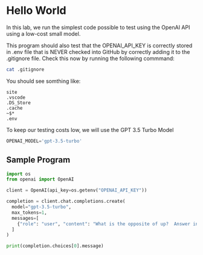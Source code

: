 # Hello World

In this lab, we run the simplest code possible to test using
the OpenAI API using a low-cost small model.

This program should also test that the OPENAI_API_KEY is
correctly stored in .env file that is NEVER checked into GitHub
by correctly adding it to the .gitignore file.  Check this
now by running the following commmand:

```sh
cat .gitignore
```

You should see somthing like:

```
site
.vscode
.DS_Store
.cache
~$*
.env
```

To keep our testing costs low, we will use the GPT 3.5 Turbo Model

```py
OPENAI_MODEL='gpt-3.5-turbo'
```

## Sample Program

```py
import os
from openai import OpenAI

client = OpenAI(api_key=os.getenv("OPENAI_API_KEY"))

completion = client.chat.completions.create(
  model="gpt-3.5-turbo",
  max_tokens=1,
  messages=[
    {"role": "user", "content": "What is the opposite of up?  Answer in a single word."}
  ]
)

print(completion.choices[0].message)
```
